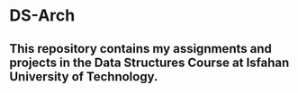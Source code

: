 # DS-Arch

## This repository contains my assignments and projects in the Data Structures Course at Isfahan University of Technology.
